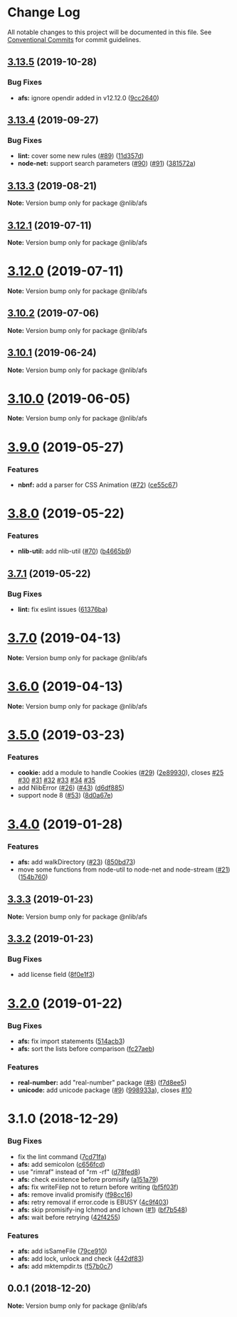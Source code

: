 # Change Log

All notable changes to this project will be documented in this file.
See [Conventional Commits](https://conventionalcommits.org) for commit guidelines.

## [3.13.5](https://github.com/nlibjs/nlibjs/compare/v3.13.4...v3.13.5) (2019-10-28)


### Bug Fixes

* **afs:** ignore opendir added in v12.12.0 ([9cc2640](https://github.com/nlibjs/nlibjs/commit/9cc264068b92084d988cc18b2b6d591490f95004))





## [3.13.4](https://github.com/nlibjs/nlibjs/compare/v3.13.3...v3.13.4) (2019-09-27)


### Bug Fixes

* **lint:** cover some new rules ([#89](https://github.com/nlibjs/nlibjs/issues/89)) ([11d357d](https://github.com/nlibjs/nlibjs/commit/11d357d))
* **node-net:** support search parameters ([#90](https://github.com/nlibjs/nlibjs/issues/90)) ([#91](https://github.com/nlibjs/nlibjs/issues/91)) ([381572a](https://github.com/nlibjs/nlibjs/commit/381572a))





## [3.13.3](https://github.com/nlibjs/nlibjs/compare/v3.13.2...v3.13.3) (2019-08-21)

**Note:** Version bump only for package @nlib/afs





## [3.12.1](https://github.com/nlibjs/nlibjs/compare/v3.12.0...v3.12.1) (2019-07-11)

**Note:** Version bump only for package @nlib/afs





# [3.12.0](https://github.com/nlibjs/nlibjs/compare/v3.11.2...v3.12.0) (2019-07-11)

**Note:** Version bump only for package @nlib/afs





## [3.10.2](https://github.com/nlibjs/nlibjs/compare/v3.10.1...v3.10.2) (2019-07-06)

**Note:** Version bump only for package @nlib/afs





## [3.10.1](https://github.com/nlibjs/nlibjs/compare/v3.10.0...v3.10.1) (2019-06-24)

**Note:** Version bump only for package @nlib/afs





# [3.10.0](https://github.com/nlibjs/nlibjs/compare/v3.9.3...v3.10.0) (2019-06-05)

**Note:** Version bump only for package @nlib/afs





# [3.9.0](https://github.com/nlibjs/nlibjs/compare/v3.8.1...v3.9.0) (2019-05-27)


### Features

* **nbnf:** add a parser for CSS Animation ([#72](https://github.com/nlibjs/nlibjs/issues/72)) ([ce55c67](https://github.com/nlibjs/nlibjs/commit/ce55c67))





# [3.8.0](https://github.com/nlibjs/nlibjs/compare/v3.7.1...v3.8.0) (2019-05-22)


### Features

* **nlib-util:** add nlib-util ([#70](https://github.com/nlibjs/nlibjs/issues/70)) ([b4665b9](https://github.com/nlibjs/nlibjs/commit/b4665b9))





## [3.7.1](https://github.com/nlibjs/nlibjs/compare/v3.7.0...v3.7.1) (2019-05-22)


### Bug Fixes

* **lint:** fix eslint issues ([61376ba](https://github.com/nlibjs/nlibjs/commit/61376ba))





# [3.7.0](https://github.com/nlibjs/nlibjs/compare/v3.5.0...v3.7.0) (2019-04-13)

**Note:** Version bump only for package @nlib/afs





# [3.6.0](https://github.com/nlibjs/nlibjs/compare/v3.5.0...v3.6.0) (2019-04-13)

**Note:** Version bump only for package @nlib/afs





# [3.5.0](https://github.com/nlibjs/nlibjs/compare/v3.4.0...v3.5.0) (2019-03-23)


### Features

* **cookie:** add a module to handle Cookies ([#29](https://github.com/nlibjs/nlibjs/issues/29)) ([2e89930](https://github.com/nlibjs/nlibjs/commit/2e89930)), closes [#25](https://github.com/nlibjs/nlibjs/issues/25) [#30](https://github.com/nlibjs/nlibjs/issues/30) [#31](https://github.com/nlibjs/nlibjs/issues/31) [#32](https://github.com/nlibjs/nlibjs/issues/32) [#33](https://github.com/nlibjs/nlibjs/issues/33) [#34](https://github.com/nlibjs/nlibjs/issues/34) [#35](https://github.com/nlibjs/nlibjs/issues/35)
* add NlibError ([#26](https://github.com/nlibjs/nlibjs/issues/26)) ([#43](https://github.com/nlibjs/nlibjs/issues/43)) ([d6df885](https://github.com/nlibjs/nlibjs/commit/d6df885))
* support node 8 ([#53](https://github.com/nlibjs/nlibjs/issues/53)) ([8d0a67e](https://github.com/nlibjs/nlibjs/commit/8d0a67e))





# [3.4.0](https://github.com/nlibjs/nlibjs/compare/v3.3.3...v3.4.0) (2019-01-28)


### Features

* **afs:** add walkDirectory ([#23](https://github.com/nlibjs/nlibjs/issues/23)) ([850bd73](https://github.com/nlibjs/nlibjs/commit/850bd73))
* move some functions from node-util to node-net and node-stream ([#21](https://github.com/nlibjs/nlibjs/issues/21)) ([154b760](https://github.com/nlibjs/nlibjs/commit/154b760))





## [3.3.3](https://github.com/nlibjs/nlibjs/compare/v3.3.2...v3.3.3) (2019-01-23)

**Note:** Version bump only for package @nlib/afs





## [3.3.2](https://github.com/nlibjs/nlibjs/compare/v3.3.1...v3.3.2) (2019-01-23)


### Bug Fixes

* add license field ([8f0e1f3](https://github.com/nlibjs/nlibjs/commit/8f0e1f3))





# [3.2.0](https://github.com/nlibjs/nlibjs/compare/v3.1.0...v3.2.0) (2019-01-22)


### Bug Fixes

* **afs:** fix import statements ([514acb3](https://github.com/nlibjs/nlibjs/commit/514acb3))
* **afs:** sort the lists before comparison ([fc27aeb](https://github.com/nlibjs/nlibjs/commit/fc27aeb))


### Features

* **real-number:** add "real-number" package ([#8](https://github.com/nlibjs/nlibjs/issues/8)) ([f7d8ee5](https://github.com/nlibjs/nlibjs/commit/f7d8ee5))
* **unicode:** add unicode package ([#9](https://github.com/nlibjs/nlibjs/issues/9)) ([998933a](https://github.com/nlibjs/nlibjs/commit/998933a)), closes [#10](https://github.com/nlibjs/nlibjs/issues/10)





# 3.1.0 (2018-12-29)


### Bug Fixes

* fix the lint command ([7cd71fa](https://github.com/nlibjs/nlibjs/commit/7cd71fa))
* **afs:** add semicolon ([c656fcd](https://github.com/nlibjs/nlibjs/commit/c656fcd))
* use "rimraf" instead of "rm -rf" ([d78fed8](https://github.com/nlibjs/nlibjs/commit/d78fed8))
* **afs:** check existence before promisify ([a151a79](https://github.com/nlibjs/nlibjs/commit/a151a79))
* **afs:** fix writeFilep not to return before writing ([bf5f03f](https://github.com/nlibjs/nlibjs/commit/bf5f03f))
* **afs:** remove invalid promisify ([f98cc16](https://github.com/nlibjs/nlibjs/commit/f98cc16))
* **afs:** retry removal if error.code is EBUSY ([4c9f403](https://github.com/nlibjs/nlibjs/commit/4c9f403))
* **afs:** skip promisify-ing lchmod and lchown ([#1](https://github.com/nlibjs/nlibjs/issues/1)) ([bf7b548](https://github.com/nlibjs/nlibjs/commit/bf7b548))
* **afs:** wait before retrying ([42f4255](https://github.com/nlibjs/nlibjs/commit/42f4255))


### Features

* **afs:** add isSameFile ([79ce910](https://github.com/nlibjs/nlibjs/commit/79ce910))
* **afs:** add lock, unlock and check ([442df83](https://github.com/nlibjs/nlibjs/commit/442df83))
* **afs:** add mktempdir.ts ([f57b0c7](https://github.com/nlibjs/nlibjs/commit/f57b0c7))





## 0.0.1 (2018-12-20)

**Note:** Version bump only for package @nlib/afs
